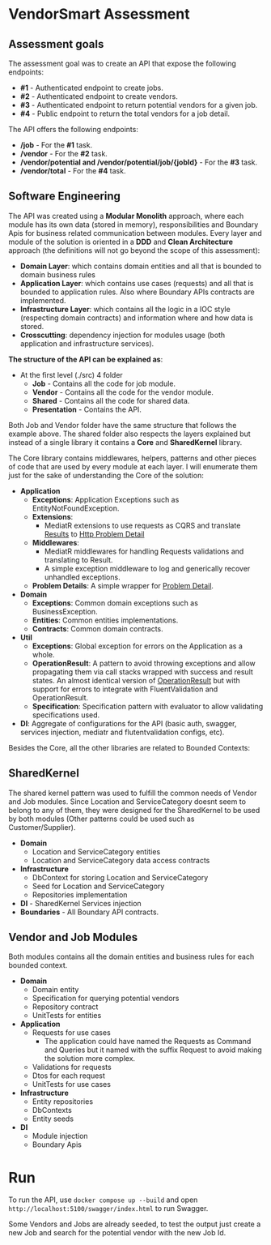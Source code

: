 # VendorSmart Assessment

## Assessment goals

The assessment goal was to create an API that expose the following endpoints:

- **#1** - Authenticated endpoint to create jobs.
- **#2** - Authenticated endpoint to create vendors.
- **#3** - Authenticated endpoint to return potential vendors for a given job.
- **#4** - Public endpoint to return the total vendors for a job detail.

The API offers the following endpoints:

- **/job** - For the **#1** task.
- **/vendor** - For the **#2** task.
- **/vendor/potential and /vendor/potential/job/{jobId}** - For the **#3** task.
- **/vendor/total** - For the **#4** task.

## Software Engineering

The API was created using a **Modular Monolith** approach, where each module has its own data (stored in memory), responsibilities and Boundary Apis for business related communication between modules. Every layer and module of the solution is oriented in a **DDD** and **Clean Architecture** approach (the definitions will not go beyond the scope of this assessment):

- **Domain Layer**: which contains domain entities and all that is bounded to domain business rules
- **Application Layer**: which contains use cases (requests) and all that is bounded to application rules. Also where Boundary APIs contracts are implemented.
- **Infrastructure Layer**: which contains all the logic in a IOC style (respecting domain contracts) and information where and how data is stored.
- **Crosscutting**: dependency injection for modules usage (both application and infrastructure services).

**The structure of the API can be explained as**:

- At the first level (./src) 4 folder
  - **Job** - Contains all the code for job module.
  - **Vendor** - Contains all the code for the vendor module.
  - **Shared** - Contains all the code for shared data.
  - **Presentation** - Contains the API.

Both Job and Vendor folder have the same structure that follows the example above. The shared folder also respects the layers explained but instead of a single library it contains a **Core** and **SharedKernel** library.

The Core library contains middlewares, helpers, patterns and other pieces of code that are used by every module at each layer. I will enumerate them just for the sake of understanding the Core of the solution:

- **Application**
  - **Exceptions**: Application Exceptions such as EntityNotFoundException.
  - **Extensions**:
    - MediatR extensions to use requests as CQRS and translate [Results](https://github.com/victorDivino/operationResult) to [Http Problem Detail](https://www.rfc-editor.org/rfc/rfc7807)
  - **Middlewares**:
    - MediatR middlewares for handling Requests validations and translating to Result.
    - A simple exception middleware to log and generically recover unhandled exceptions.
  - **Problem Details**: A simple wrapper for [Problem Detail](https://www.rfc-editor.org/rfc/rfc7807).
- **Domain**
  - **Exceptions**: Common domain exceptions such as BusinessException.
  - **Entities**: Common entities implementations.
  - **Contracts**: Common domain contracts.
- **Util**
  - **Exceptions**: Global exception for errors on the Application as a whole.
  - **OperationResult**: A pattern to avoid throwing exceptions and allow propagating them via call stacks wrapped with success and result states. An almost identical version of [OperationResult](https://github.com/victorDivino/operationResult) but with support for errors to integrate with FluentValidation and OperationResult.
  - **Specification**: Specification pattern with evaluator to allow validating specifications used.
- **DI**: Aggregate of configurations for the API (basic auth, swagger, services injection, mediatr and flutentvalidation configs, etc).

Besides the Core, all the other libraries are related to Bounded Contexts:

## SharedKernel

The shared kernel pattern was used to fulfill the common needs of Vendor and Job modules. Since Location and ServiceCategory doesnt seem to belong to any of them, they were designed for the SharedKernel to be used by both modules (Other patterns could be used such as Customer/Supplier).

- **Domain**
  - Location and ServiceCategory entities
  - Location and ServiceCategory data access contracts
- **Infrastructure**
  - DbContext for storing Location and ServiceCategory
  - Seed for Location and ServiceCategory
  - Repositories implementation
- **DI** - SharedKernel Services injection
- **Boundaries** - All Boundary API contracts.

## Vendor and Job Modules

Both modules contains all the domain entities and business rules for each bounded context.

- **Domain**
  - Domain entity
  - Specification for querying potential vendors
  - Repository contract
  - UnitTests for entities
- **Application**
  - Requests for use cases
    - The application could have named the Requests as Command and Queries but it named with the suffix Request to avoid making the solution more complex.
  - Validations for requests
  - Dtos for each request
  - UnitTests for use cases
- **Infrastructure**
  - Entity repositories
  - DbContexts
  - Entity seeds
- **DI**
  - Module injection
  - Boundary Apis

# Run

To run the API, use `docker compose up --build` and open `http://localhost:5100/swagger/index.html` to run Swagger.

Some Vendors and Jobs are already seeded, to test the output just create a new Job and search for the potential vendor with the new Job Id.
